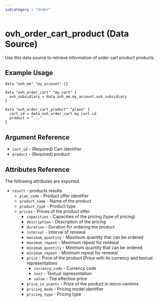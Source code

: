 ```yaml
---
subcategory : "Order"
---
```


# ovh_order_cart_product (Data Source)

Use this data source to retrieve information of order cart product products.

## Example Usage

```hcl
data "ovh_me" "my_account" {}

data "ovh_order_cart" "my_cart" {
  ovh_subsidiary = data.ovh_me.my_account.ovh_subsidiary
}

data "ovh_order_cart_product" "plans" {
  cart_id = data.ovh_order_cart.my_cart.id
  product = "..."
}
```

## Argument Reference

* `cart_id` - (Required) Cart identifier
* `product` - (Required) product


## Attributes Reference

The following attributes are exported.

* `result` - products results
  * `plan_code` - Product offer identifier
  * `product_name` - Name of the product
  * `product_type` - Product type
  * `prices` - Prices of the product offer
    * `capacities` - Capacities of the pricing (type of pricing)
    * `description` - Description of the pricing
    * `duration` - Duration for ordering the product
    * `interval` - Interval of renewal
    * `maximum_quantity` - Maximum quantity that can be ordered
    * `maximum_repeat` - Maximum repeat for renewal
    * `minimum_quantity` - Minimum quantity that can be ordered
    * `minimum_repeat` - Minimum repeat for renewal
    * `price` - Price of the product (Price with its currency and textual representation)
      * `currency_code` - Currency code
      * `text` - Textual representation
      * `value` - The effective price
    * `price_in_ucents` - Price of the product in micro-centims
    * `pricing_mode` - Pricing model identifier
    * `pricing_type` - Pricing type
